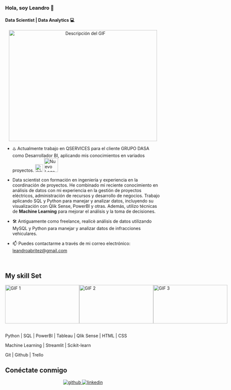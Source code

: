 ### Hola, soy Leandro 👋
#### Data Scientist | Data Analytics 💻  

<p align="center">
  <img src="https://media.giphy.com/media/3oKIPEqDGUULpEU0aQ/giphy.gif" alt="Descripción del GIF" width="480" height="360">
</p>

- ♨️ Actualmente trabajo en QSERVICES para el cliente GRUPO DASA  como Desarrollador BI, aplicando mis conocimientos en variados proyectos. <img src="https://media.licdn.com/dms/image/C4E0BAQENRyaWSuU-Cg/company-logo_200_200/0/1644505570993/qservices_logo?e=2147483647&v=beta&t=qPDwGT-Tj7mNWORk7ESA8XYZsGodRDSsHHMINauzxcM" alt="QServices Logo" width="25">  <img src="https://futurodasaude.com.br/wp-content/uploads/2021/04/Novo-logo-Dasa-1024x576.jpeg" alt="Nuevo Logo Dasa" width="45"> 



- Data scientist con formación en ingeniería y experiencia en la coordinación de proyectos. He combinado mi reciente conocimiento en análisis de datos con mi experiencia en la gestión de proyectos eléctricos, administración de recursos y desarrollo de negocios. Trabajo aplicando SQL y Python para manejar y analizar datos, incluyendo su visualización con Qlik Sense, PowerBI y otras. Además, utilizo técnicas de **Machine Learning** para mejorar el análisis y la toma de decisiones.
  

- 🛠️ Antiguamente como freelance, realicè análisis de datos utilizando MySQL y Python para manejar y analizar datos de infracciones vehiculares.
  
- 📫 Puedes contactarme a través de mi correo electrónico: [leandroabritez@gmail.com](mailto:leandroabritez@gmail.com)  

<br/>  

## My skill Set



<div style="display: flex; justify-content: space-around;">
  <img src="https://media.giphy.com/media/coxQHKASG60HrHtvkt/giphy.gif" width="240" height="125" alt="GIF 1">
  <img src="https://media.giphy.com/media/vISmwpBJUNYzukTnVx/giphy.gif" width="240" height="125" alt="GIF 2">
  <img src="https://media.giphy.com/media/gutZ5Pm6Xl62eIf5RZ/giphy.gif" width="240" height="125" alt="GIF 3">
</div>

<br>

Python | SQL | PowerBI | Tableau | Qlik Sense | HTML | CSS  

Machine Learning | Streamlit | Scikit-learn 

Git | Github | Trello


## Conéctate conmigo  
<div align="center">
<a href="https://github.com/leandroabritez" target="_blank">
<img src="https://res.cloudinary.com/dpb5vf1q1/image/upload/v1674170172/intentoA_zs0gwm.png?&style=for-the-badge&logo=github&logoColor=white" alt="github" style="margin-bottom: 5px;" />
</a>
<a href="https://www.linkedin.com/in/leandro-britez-89158b91/" target="_blank">
<img src="https://res.cloudinary.com/dpb5vf1q1/image/upload/v1674170172/intentoB_ngxvlu.png?&style=for-the-badge&logo=linkedin&logoColor=white" alt="linkedin" style="margin-bottom: 5px;" />
</a>  
</div>


<br/>
